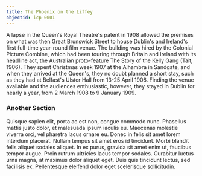 ```yaml
---
title: The Phoenix on the Liffey
objectid: icp-0001
---
```


A lapse in the Queen's Royal Theatre's patent in 1908 allowed the premises on what was then Great Brunswick Street to house Dublin's and Ireland's first full-time year-round film venue. The building was hired by the Colonial Picture Combine, which had been touring through Britain and Ireland with its headline act, the Australian proto-feature The Story of the Kelly Gang (Tait, 1906). They spent Christmas week 1907 at the Alhambra in Sandgate, and when they arrived at the Queen's, they no doubt planned a short stay, such as they had at Belfast's Ulster Hall from 13-25 April 1908. Finding the venue available and the audiences enthusiastic, however, they stayed in Dublin for nearly a year, from 2 March 1908 to 9 January 1909. 

### Another Section

Quisque sapien elit, porta ac est non, congue commodo nunc. Phasellus mattis justo dolor, et malesuada ipsum iaculis eu. Maecenas molestie viverra orci, vel pharetra lacus ornare eu. Donec in felis sit amet lorem interdum placerat. Nullam tempus sit amet eros id tincidunt. Morbi blandit felis aliquet sodales aliquet. In ex purus, gravida sit amet enim ut, faucibus tempor augue. Proin rutrum ultricies lacus tempor sodales. Curabitur luctus urna magna, at maximus dolor aliquet eget. Duis quis tincidunt lectus, sed facilisis ex. Pellentesque eleifend dolor eget scelerisque sollicitudin. 
